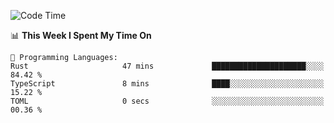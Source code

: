 <!--START_SECTION:waka-->
![Code Time](http://img.shields.io/badge/Code%20Time-1%2C069%20hrs%2022%20mins-blue)

📊 **This Week I Spent My Time On** 

```text
💬 Programming Languages: 
Rust                     47 mins             █████████████████████░░░░   84.42 % 
TypeScript               8 mins              ████░░░░░░░░░░░░░░░░░░░░░   15.22 % 
TOML                     0 secs              ░░░░░░░░░░░░░░░░░░░░░░░░░   00.36 % 
```


<!--END_SECTION:waka-->